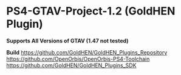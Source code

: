 # PS4-GTAV-Project-1.2 (GoldHEN Plugin)

__Supports All Versions of GTAV (1.47 not tested)__

__Build__
https://github.com/GoldHEN/GoldHEN_Plugins_Repository<br>
https://github.com/OpenOrbis/OpenOrbis-PS4-Toolchain<br>
https://github.com/GoldHEN/GoldHEN_Plugins_SDK

